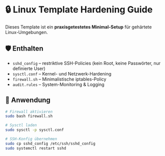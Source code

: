 # 🔒 Linux Template Hardening Guide

Dieses Template ist ein **praxisgetestetes Minimal-Setup** für gehärtete Linux-Umgebungen.

## 🛡️ Enthalten
- `sshd_config` – restriktive SSH-Policies (kein Root, keine Passwörter, nur definierte User)
- `sysctl.conf` – Kernel- und Netzwerk-Hardening
- `firewall.sh` – Minimalistische iptables-Policy
- `audit.rules` – System-Monitoring & Logging

## 🚀 Anwendung
```bash
# Firewall aktivieren
sudo bash firewall.sh

# Sysctl laden
sudo sysctl -p sysctl.conf

# SSH-Konfig übernehmen
sudo cp sshd_config /etc/ssh/sshd_config
sudo systemctl restart sshd
